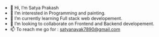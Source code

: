 - 👋 Hi, I’m Satya Prakash
- 👀 I’m interested in Programming and painting.
- 🌱 I’m currently learning Full stack web developement.
- 💞️ I’m looking to collaborate on Frontend and Backend developement.
- 📫 To reach me go for : satyanayak7890@gmail.com

<!---
Satya32-gif/Satya32-gif is a ✨ special ✨ repository because its `README.md` (this file) appears on your GitHub profile.
You can click the Preview link to take a look at your changes.
--->
